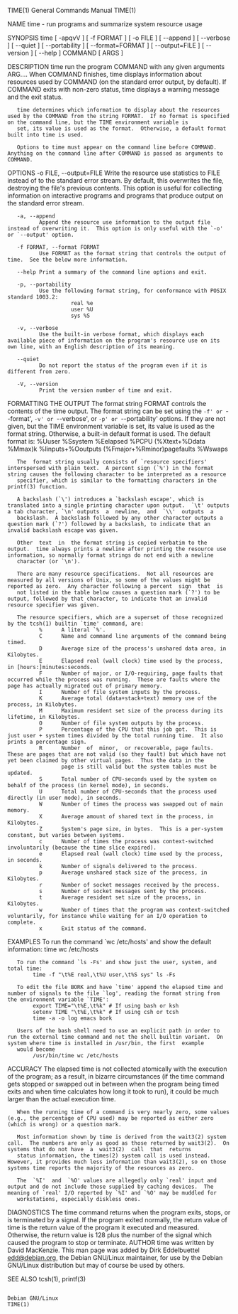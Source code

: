 TIME(1)                                                                                   General Commands Manual                                                                                   TIME(1)

NAME
       time - run programs and summarize system resource usage

SYNOPSIS
       time   [ -apqvV ] [ -f FORMAT ] [ -o FILE ]
              [ --append ] [ --verbose ] [ --quiet ] [ --portability ]
              [ --format=FORMAT ] [ --output=FILE ] [ --version ]
              [ --help ] COMMAND [ ARGS ]

DESCRIPTION
       time run the program COMMAND with any given arguments ARG....  When COMMAND finishes, time displays information about resources used by COMMAND (on the standard error output, by default).  If
       COMMAND exits with non-zero status, time displays a warning message and the exit status.

       time determines which information to display about the resources used by the COMMAND from the string FORMAT.  If no format is specified on the command line, but the TIME environment variable is
       set, its value is used as the format.  Otherwise, a default format built into time is used.

       Options to time must appear on the command line before COMMAND.  Anything on the command line after COMMAND is passed as arguments to COMMAND.

OPTIONS
       -o FILE, --output=FILE
              Write the resource use statistics to FILE instead of to the standard error stream.  By default, this overwrites the file, destroying the file's previous contents.  This option is useful for
              collecting information on interactive programs and programs that produce output on the standard error stream.

       -a, --append
              Append the resource use information to the output file instead of overwriting it.  This option is only useful with the `-o' or `--output' option.

       -f FORMAT, --format FORMAT
              Use FORMAT as the format string that controls the output of time.  See the below more information.

       --help Print a summary of the command line options and exit.

       -p, --portability
              Use the following format string, for conformance with POSIX standard 1003.2:
                        real %e
                        user %U
                        sys %S

       -v, --verbose
              Use the built-in verbose format, which displays each available piece of information on the program's resource use on its own line, with an English description of its meaning.

       --quiet
              Do not report the status of the program even if it is different from zero.

       -V, --version
              Print the version number of time and exit.

FORMATTING THE OUTPUT
       The format string FORMAT controls the contents of the time output.  The format string can be set using the `-f' or `--format', `-v' or `--verbose', or `-p' or `--portability' options.  If they are
       not given, but the TIME environment variable is set, its value is used as the format string.  Otherwise, a built-in default format is used.  The default format is:
         %Uuser %Ssystem %Eelapsed %PCPU (%Xtext+%Ddata %Mmax)k
         %Iinputs+%Ooutputs (%Fmajor+%Rminor)pagefaults %Wswaps

       The  format string usually consists of `resource specifiers' interspersed with plain text.  A percent sign (`%') in the format string causes the following character to be interpreted as a resource
       specifier, which is similar to the formatting characters in the printf(3) function.

       A backslash (`\') introduces a `backslash escape', which is translated into a single printing character upon output.  `\t' outputs a tab character, `\n' outputs  a  newline,  and  `\\'  outputs  a
       backslash.  A backslash followed by any other character outputs a question mark (`?') followed by a backslash, to indicate that an invalid backslash escape was given.

       Other  text  in  the format string is copied verbatim to the output.  time always prints a newline after printing the resource use information, so normally format strings do not end with a newline
       character (or `\n').

       There are many resource specifications.  Not all resources are measured by all versions of Unix, so some of the values might be reported as zero.  Any character following a percent  sign  that  is
       not listed in the table below causes a question mark (`?') to be output, followed by that character, to indicate that an invalid resource specifier was given.

       The resource specifiers, which are a superset of those recognized by the tcsh(1) builtin `time' command, are:
              %      A literal `%'.
              C      Name and command line arguments of the command being timed.
              D      Average size of the process's unshared data area, in Kilobytes.
              E      Elapsed real (wall clock) time used by the process, in [hours:]minutes:seconds.
              F      Number of major, or I/O-requiring, page faults that occurred while the process was running.  These are faults where the page has actually migrated out of primary memory.
              I      Number of file system inputs by the process.
              K      Average total (data+stack+text) memory use of the process, in Kilobytes.
              M      Maximum resident set size of the process during its lifetime, in Kilobytes.
              O      Number of file system outputs by the process.
              P      Percentage of the CPU that this job got.  This is just user + system times divided by the total running time.  It also prints a percentage sign.
              R      Number  of  minor,  or recoverable, page faults.  These are pages that are not valid (so they fault) but which have not yet been claimed by other virtual pages.  Thus the data in the
                     page is still valid but the system tables must be updated.
              S      Total number of CPU-seconds used by the system on behalf of the process (in kernel mode), in seconds.
              U      Total number of CPU-seconds that the process used directly (in user mode), in seconds.
              W      Number of times the process was swapped out of main memory.
              X      Average amount of shared text in the process, in Kilobytes.
              Z      System's page size, in bytes.  This is a per-system constant, but varies between systems.
              c      Number of times the process was context-switched involuntarily (because the time slice expired).
              e      Elapsed real (wall clock) time used by the process, in seconds.
              k      Number of signals delivered to the process.
              p      Average unshared stack size of the process, in Kilobytes.
              r      Number of socket messages received by the process.
              s      Number of socket messages sent by the process.
              t      Average resident set size of the process, in Kilobytes.
              w      Number of times that the program was context-switched voluntarily, for instance while waiting for an I/O operation to complete.
              x      Exit status of the command.

EXAMPLES
       To run the command `wc /etc/hosts' and show the default information:
            time wc /etc/hosts

       To run the command `ls -Fs' and show just the user, system, and total time:
            time -f "\t%E real,\t%U user,\t%S sys" ls -Fs

       To edit the file BORK and have `time' append the elapsed time and number of signals to the file `log', reading the format string from the environment variable `TIME':
            export TIME="\t%E,\t%k" # If using bash or ksh
            setenv TIME "\t%E,\t%k" # If using csh or tcsh
            time -a -o log emacs bork

       Users of the bash shell need to use an explicit path in order to run the external time command and not the shell builtin variant.  On system where time is installed in /usr/bin, the first  example
       would become
            /usr/bin/time wc /etc/hosts

ACCURACY
       The  elapsed  time is not collected atomically with the execution of the program; as a result, in bizarre circumstances (if the time command gets stopped or swapped out in between when the program
       being timed exits and when time calculates how long it took to run), it could be much larger than the actual execution time.

       When the running time of a command is very nearly zero, some values (e.g., the percentage of CPU used) may be reported as either zero (which is wrong) or a question mark.

       Most information shown by time is derived from the wait3(2) system call.  The numbers are only as good as those returned by wait3(2).  On systems that do not have  a  wait3(2)  call  that  returns
       status information, the times(2) system call is used instead.  However, it provides much less information than wait3(2), so on those systems time reports the majority of the resources as zero.

       The  `%I'  and  `%O' values are allegedly only `real' input and output and do not include those supplied by caching devices.  The meaning of `real' I/O reported by `%I' and `%O' may be muddled for
       workstations, especially diskless ones.

DIAGNOSTICS
       The time command returns when the program exits, stops, or is terminated by a signal.  If the program exited normally, the return value of time is the return value of the program it  executed  and
       measured.  Otherwise, the return value is 128 plus the number of the signal which caused the program to stop or terminate.
AUTHOR
       time was written by David MacKenzie.  This man page was added by Dirk Eddelbuettel <edd@debian.org>, the Debian GNU/Linux maintainer, for use by the Debian GNU/Linux distribution but may of course
       be used by others.

SEE ALSO
       tcsh(1), printf(3)

                                                                                              Debian GNU/Linux                                                                                      TIME(1)
